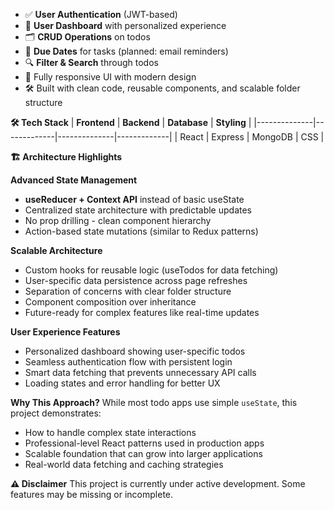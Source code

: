 * ✅ **User Authentication** (JWT-based)
* 👤 **User Dashboard** with personalized experience
* 🗂️ **CRUD Operations** on todos
* 📅 **Due Dates** for tasks (planned: email reminders)
* 🔍 **Filter & Search** through todos
* 📱 Fully responsive UI with modern design
* 🛠️ Built with clean code, reusable components, and scalable folder structure

**🛠️ Tech Stack**
| **Frontend** | **Backend** | **Database** | **Styling** |
|--------------|-------------|--------------|-------------|
| React        | Express     | MongoDB      | CSS         |

**🏗️ Architecture Highlights**

**Advanced State Management**
* **useReducer + Context API** instead of basic useState
* Centralized state architecture with predictable updates
* No prop drilling - clean component hierarchy
* Action-based state mutations (similar to Redux patterns)

**Scalable Architecture**
* Custom hooks for reusable logic (useTodos for data fetching)
* User-specific data persistence across page refreshes
* Separation of concerns with clear folder structure
* Component composition over inheritance
* Future-ready for complex features like real-time updates

**User Experience Features**
* Personalized dashboard showing user-specific todos
* Seamless authentication flow with persistent login
* Smart data fetching that prevents unnecessary API calls
* Loading states and error handling for better UX

**Why This Approach?**
While most todo apps use simple `useState`, this project demonstrates:
* How to handle complex state interactions
* Professional-level React patterns used in production apps
* Scalable foundation that can grow into larger applications
* Real-world data fetching and caching strategies

**⚠️ Disclaimer**
This project is currently under active development. Some features may be missing or incomplete.
